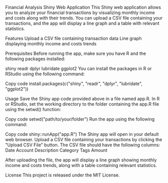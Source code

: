 Financial Analysis Shiny Web Application
This Shiny web application allows you to analyze your financial transactions by visualizing monthly income and costs along with their trends. You can upload a CSV file containing your transactions, and the app will display a line graph and a table with relevant statistics.

Features
Upload a CSV file containing transaction data
Line graph displaying monthly income and costs trends


Prerequisites
Before running the app, make sure you have R and the following packages installed:

shiny
readr
dplyr
lubridate
ggplot2
You can install the packages in R or RStudio using the following command:


Copy code
install.packages(c("shiny", "readr", "dplyr", "lubridate", "ggplot2"))

Usage
Save the Shiny app code provided above in a file named app.R.
In R or RStudio, set the working directory to the folder containing the app.R file using the setwd() function:

Copy code
setwd("path/to/your/folder")
Run the app using the following command:

Copy code
shiny::runApp("app.R")
The Shiny app will open in your default web browser. Upload a CSV file containing your transactions by clicking the "Upload CSV File" button. The CSV file should have the following columns:
Date
Account
Description
Category
Tags
Amount

After uploading the file, the app will display a line graph showing monthly income and costs trends, along with a table containing relevant statistics.


License
This project is released under the MIT License.
